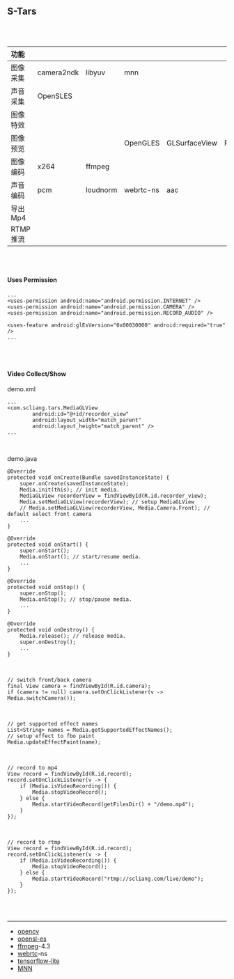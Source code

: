 ## S-Tars

<br /><br />

| 功能     |            |          |           |               |     |        |
|:--------|:-----------|:---------|:-----------|:--------------|:----|:-------|
| 图像采集   | camera2ndk | libyuv   | mnn       |               |     |        |
| 声音采集   | OpenSLES   |          |           |               |     |        |
| 图像特效   |            |          |           |               |     | glsl   |
| 图像预览   |            |          | OpenGLES  | GLSurfaceView | FBO | Kalman |
| 图像编码   | x264       | ffmpeg   |           |               |     |        |
| 声音编码   | pcm        | loudnorm | webrtc-ns | aac           |     |        |
| 导出Mp4   |            |          |           |               |     | ffmpeg |
| RTMP推流  |            |          |           |               |     | ffmpeg |

<br /><br />

#### Uses Permission

```
...
<uses-permission android:name="android.permission.INTERNET" />
<uses-permission android:name="android.permission.CAMERA" />
<uses-permission android:name="android.permission.RECORD_AUDIO" />

<uses-feature android:glEsVersion="0x00030000" android:required="true" />
...
```

<br /><br />

#### Video Collect/Show

demo.xml
```
...
<com.scliang.tars.MediaGLView
        android:id="@+id/recorder_view"
        android:layout_width="match_parent"
        android:layout_height="match_parent" />
...
```

<br />

demo.java
```
@Override
protected void onCreate(Bundle savedInstanceState) {
    super.onCreate(savedInstanceState);
    Media.init(this); // init media.
    MediaGLView recorderView = findViewById(R.id.recorder_view);
    Media.setMediaGLView(recorderView); // setup MediaGLView
    // Media.setMediaGLView(recorderView, Media.Camera.Front); // default select front camera
    ...
}

@Override
protected void onStart() {
    super.onStart();
    Media.onStart(); // start/resume media.
    ...
}

@Override
protected void onStop() {
    super.onStop();
    Media.onStop(); // stop/pause media.
    ...
}

@Override
protected void onDestroy() {
    Media.release(); // release media.
    super.onDestroy();
    ...
}
```

<br />

```
// switch front/back camera
final View camera = findViewById(R.id.camera);
if (camera != null) camera.setOnClickListener(v -> Media.switchCamera());
```

<br />

```
// get supported effect names
List<String> names = Media.getSupportedEffectNames();
// setup effect to fbo paint
Media.updateEffectPaint(name);
```

<br />

```
// record to mp4
View record = findViewById(R.id.record);
record.setOnClickListener(v -> {
    if (Media.isVideoRecording()) {
        Media.stopVideoRecord();
    } else {
        Media.startVideoRecord(getFilesDir() + "/demo.mp4");
    }
});
```

<br />

```
// record to rtmp
View record = findViewById(R.id.record);
record.setOnClickListener(v -> {
    if (Media.isVideoRecording()) {
        Media.stopVideoRecord();
    } else {
        Media.startVideoRecord("rtmp://scliang.com/live/demo");
    }
});
```

<br /><br />

---

- [opencv](https://github.com/opencv/opencv)
- [opensl-es](https://developer.android.google.cn/ndk/guides/audio/opensl)
- [ffmpeg](https://github.com/FFmpeg/FFmpeg)-4.3
- [webrtc](https://github.com/webrtc)-ns
- [tensorflow-lite](https://tensorflow.google.cn/lite/)
- [MNN](https://github.com/alibaba/MNN)
